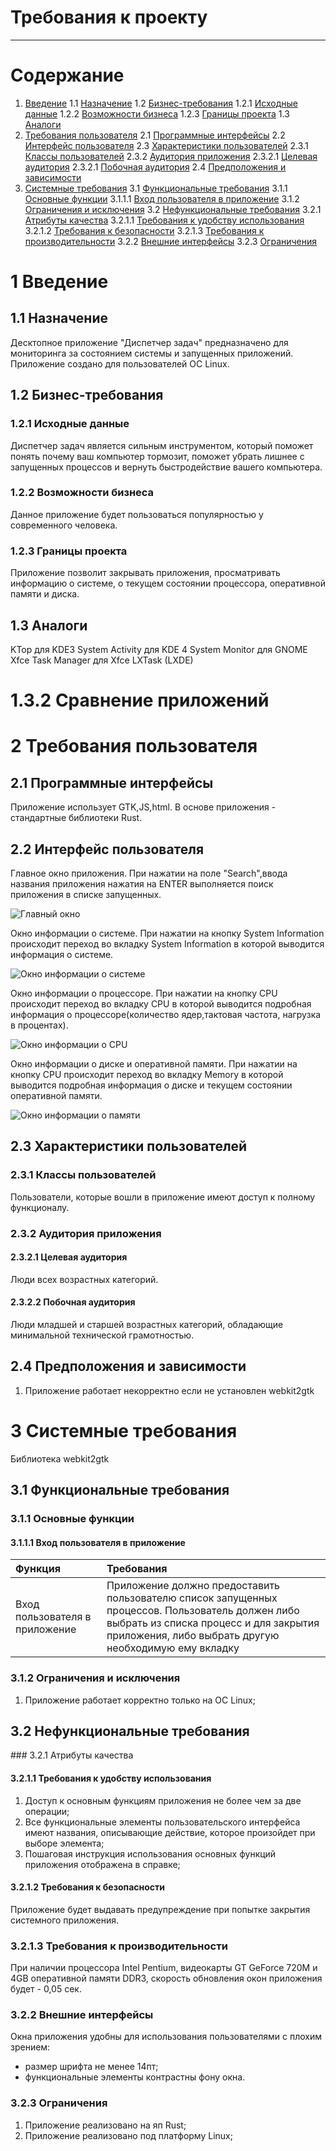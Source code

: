 # Требования к проекту
---
# Содержание
  1.    [Введение](#intro)
    1.1   [Назначение](#appointment)
  	1.2   [Бизнес-требования](#business_requirements)
  	1.2.1 [Исходные данные](#initial_data)
  	1.2.2 [Возможности бизнеса](#business_opportunities)
  	1.2.3 [Границы проекта](#project_boundary)
  	1.3   [Аналоги](#analogues)
  2. [Требования пользователя](#user_requirements)
  	2.1 [Программные интерфейсы](#software_interfaces)
  	2.2 [Интерфейс пользователя](#user_interface)
  	2.3 [Характеристики пользователей](#user_specifications)
  	2.3.1 [Классы пользователей](#user_classes)
  	2.3.2 [Аудитория приложения](#application_audience)
  	2.3.2.1 [Целевая аудитория](#target_audience)
  	2.3.2.1 [Побочная аудитория](#collateral_audience)
  	2.4 [Предположения и зависимости](#assumptions_and_dependencies)
  3. [Системные требования](#system_requirements)
  	3.1 [Функциональные требования](#functional_requirements)
  	3.1.1 [Основные функции](#main_functions)
  	3.1.1.1 [Вход пользователя в приложение](#user_login_to_the_application)
  	3.1.2 [Ограничения и исключения](#restrictions_and_exclusions)
  	3.2 [Нефункциональные требования](#non-functional_requirements)
  	3.2.1 [Атрибуты качества](#quality_attributes)
  	3.2.1.1 [Требования к удобству использования](#requirements_for_ease_of_use)
  	3.2.1.2 [Требования к безопасности](#security_requirements)
  	3.2.1.3 [Требования к производительности](#performance_requirements)
  	3.2.2 [Внешние интерфейсы](#external_interfaces)
  	3.2.3 [Ограничения](#restrictions)

<a name="intro"/>

# 1 Введение

<a name="appointment"/>

## 1.1 Назначение
Десктопное приложение "Диспетчер задач" предназначено для мониторинга за состоянием системы и запущенных приложений. Приложение создано для пользователей ОС Linux.

<a name="business_requirements"/>

## 1.2 Бизнес-требования

<a name="initial_data"/>

### 1.2.1 Исходные данные
Диспетчер задач является сильным инструментом, который поможет понять почему ваш компьютер тормозит, поможет убрать лишнее с запущенных процессов и вернуть быстродействие вашего компьютера.

<a name="business_opportunities"/>

### 1.2.2 Возможности бизнеса
Данное приложение будет пользоваться популярностью у современного человека.

<a name="project_boundary"/>

### 1.2.3 Границы проекта
Приложение позволит закрывать приложения, просматривать информацию о системе, о текущем состоянии процессора, оперативной памяти и диска.

<a name="analogues"/>

## 1.3 Аналоги

KTop для KDE3
System Activity для KDE 4
System Monitor для GNOME
Xfce Task Manager для Xfce
LXTask (LXDE)


<a name="comparison_of_applications"/>

#  1.3.2 Сравнение приложений


<a name="user_requirements"/>

# 2 Требования пользователя

<a name="software_interfaces"/>

## 2.1 Программные интерфейсы
Приложение использует GTK,JS,html. В основе приложения - стандартные библиотеки Rust.

<a name="user_interface"/>

## 2.2 Интерфейс пользователя
  Главное окно приложения.
  При нажатии на поле "Search",ввода названия приложения нажатия на ENTER выполняется поиск приложения в списке запущенных.

  ![Главный окно](../Images/Processes.png)

  Окно информации о системе.
  При нажатии на кнопку System Information происходит переход во вкладку System Information в которой выводится информация о системе.

  ![Окно информации о системе](../Images/System_Information.png)

  Окно информации о процессоре.
  При нажатии на кнопку CPU происходит переход во вкладку CPU в которой выводится подробная информация о процессоре(количество ядер,тактовая частота, нагрузка в процентах).

  ![Окно информации о CPU](../Images/CPU.png)

  Окно информации о диске и оперативной памяти.
  При нажатии на кнопку CPU происходит переход во вкладку Memory в которой выводится подробная информация о диске и текущем состоянии оперативной памяти.

  ![Окно информации о памяти](../Images/memImage.png)

<a name="user_specifications"/>

## 2.3 Характеристики пользователей

<a name="user_classes"/>

### 2.3.1 Классы пользователей

Пользователи, которые вошли в приложение имеют доступ к полному функционалу.

<a name="application_audience"/>

### 2.3.2 Аудитория приложения

<a name="target_audience"/>

#### 2.3.2.1 Целевая аудитория
Люди всех возрастных категорий.
<a name="collateral_audience"/>

#### 2.3.2.2 Побочная аудитория
Люди младшей и старшей возрастных категорий, обладающие минимальной технической грамотностью.

<a name="assumptions_and_dependencies"/>

## 2.4 Предположения и зависимости
1. Приложение работает некорректно если не установлен webkit2gtk

<a name="system_requirements"/>

# 3 Системные требования

<a name="functional_requirements"/>
Библиотека webkit2gtk

## 3.1 Функциональные требования

<a name="main_functions"/>

### 3.1.1 Основные функции

<a name="user_login_to_the_application"/>

#### 3.1.1.1 Вход пользователя в приложение

  | Функция | Требования |
  |:---|:---|
  | Вход пользователя в приложение | Приложение должно предоставить пользователю список запущенных процессов. Пользователь должен либо выбрать из списка процесс и для закрытия приложения, либо выбрать другую необходимую ему вкладку |


<a name="restrictions_and_exclusions"/>

### 3.1.2 Ограничения и исключения
1. Приложение работает корректно только на ОС Linux;

<a name="non-functional_requirements"/>

## 3.2 Нефункциональные требования

<a name="quality_attributes"/>
### 3.2.1 Атрибуты качества

<a name="requirements_for_ease_of_use"/>

#### 3.2.1.1 Требования к удобству использования
1. Доступ к основным функциям приложения не более чем за две операции;
2. Все функциональные элементы пользовательского интерфейса имеют названия, описывающие действие, которое произойдет при выборе элемента;
3. Пошаговая инструкция использования основных функций приложения отображена в справке;

<a name="security_requirements"/>

#### 3.2.1.2 Требования к безопасности
Приложение будет выдавать предупреждение при попытке закрытия системного приложения.

<a name="#performance_requirements"/>

### 3.2.1.3 Требования к производительности
При наличии процессора Intel Pentium, видеокарты GT GeForce 720M и 4GB оперативной памяти DDR3, скорость обновления окон приложения будет - 0,05 сек.


<a name="external_interfaces"/>

### 3.2.2 Внешние интерфейсы
Окна приложения удобны для использования пользователями с плохим зрением:
  * размер шрифта не менее 14пт;
  * функциональные элементы контрастны фону окна.

<a name="restrictions"/>

### 3.2.3 Ограничения
1. Приложение реализовано на яп Rust;
2. Приложение реализовано под платформу Linux;
